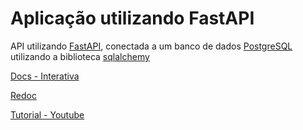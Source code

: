 Aplicação utilizando FastAPI
============================

API utilizando [FastAPI](https://fastapi.tiangolo.com/), conectada a um banco de dados [PostgreSQL](https://www.postgresql.org/) utilizando a biblioteca [sqlalchemy](https://www.sqlalchemy.org/)

[Docs - Interativa](/docs)

[Redoc](/redoc)

[Tutorial - Youtube](https://www.youtube.com/watch?v=1CZZAhwqyco)
